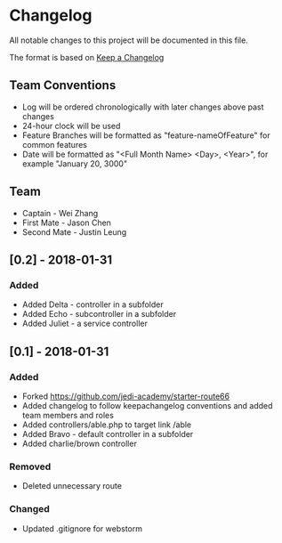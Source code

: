 # Changelog
All notable changes to this project will be documented in this file.

The format is based on [Keep a Changelog](http://keepachangelog.com/en/1.0.0/)

## Team Conventions
* Log will be ordered chronologically with later changes above past changes
* 24-hour clock will be used
* Feature Branches will be formatted as "feature-nameOfFeature" for common features
* Date will be formatted as "\<Full Month Name> \<Day>, \<Year>", for example "January 20, 3000"

## Team
- Captain - Wei Zhang
- First Mate - Jason Chen
- Second Mate - Justin Leung

## [0.2] - 2018-01-31
### Added
- Added Delta - controller in a subfolder
- Added Echo - subcontroller in a subfolder
- Added Juliet - a service controller

## [0.1] - 2018-01-31
### Added
- Forked https://github.com/jedi-academy/starter-route66
- Added changelog to follow keepachangelog conventions and added team members and roles
- Added controllers/able.php to target link /able
- Added Bravo - default controller in a subfolder
- Added charlie/brown controller

### Removed
- Deleted unnecessary route

### Changed
- Updated .gitignore for webstorm
